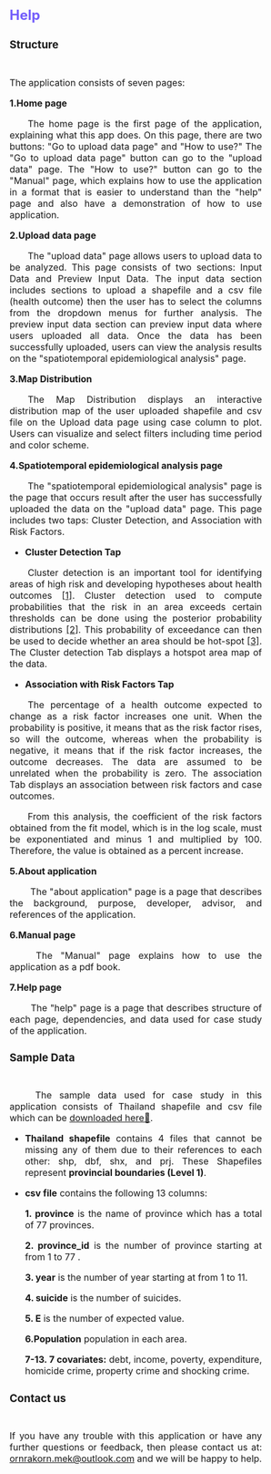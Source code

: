 <div style = "text-align: justify; margin-right: 60px; font-size: 16px">

## <span style="color:#735DFB"> **Help** </span>

###  **Structure**
<img width="40px" height="10px" src="Rectangle.svg">

<!--<div style = "width:40px; height:5px; background: #735DFB;"> </div>-->

<!-- ใส่ว่าเว็บมีกี่หน้า และอธิยบายแต่ละหน้าคืออะไรอย่างละเอียด -->
The application consists of seven pages:

**1.Home page**

&emsp;&emsp;The home page is the first page of the  application, explaining what this  app does. On this page, there are two buttons: "Go to upload data page" and "How to use?" The "Go to upload data page" button can go to the "upload data" page. The "How to use?" button can go to the "Manual" page, which explains how to use the  application in a format that is easier to understand than the "help" page and also have a demonstration of how to use  application.

**2.Upload data page**

&emsp;&emsp;The "upload data" page allows users to upload data to be analyzed. This page consists of two sections: Input Data and Preview Input Data. The input data section includes sections to upload a shapefile and a csv file (health outcome) then the user has to select the columns from the dropdown menus for further analysis. The preview input data section can preview input data where users uploaded all data. Once the data has been successfully uploaded, users can view the analysis results on the "spatiotemporal epidemiological analysis" page.

**3.Map Distribution**

&emsp;&emsp;The Map Distribution displays an interactive distribution map of the user uploaded shapefile and csv file on the Upload data page using case column to plot. Users can visualize and select filters including time period and color scheme.

**4.Spatiotemporal epidemiological analysis page**

&emsp;&emsp;The "spatiotemporal epidemiological analysis" page is the page that occurs result after the user has successfully uploaded the data on the "upload data" page. This page includes two taps: Cluster Detection, and Association with Risk Factors.

<!--* **Model Setting** -->

* **Cluster Detection Tap**

&emsp;&emsp;Cluster detection is an important tool for identifying areas of high risk and developing hypotheses about health outcomes [[1]](https://doi.org/10.1186/1476-072X-6-13). Cluster detection used to compute probabilities that the risk in an area exceeds certain thresholds can be done using the posterior probability distributions [[2]](http://www.jstor.org/stable/3085830). This probability of exceedance can then be used to decide whether an area should be hot-spot [[3]](https://doi.org/10.1289%2Fehp.6740). The Cluster detection Tab displays a hotspot area map of the data.


* **Association with Risk Factors Tap**

 &emsp;&emsp;The percentage of a health outcome expected to change as a risk factor increases one unit. When the probability is positive, it means that as the risk factor rises, so will the outcome, whereas when the probability is negative, it means that if the risk factor increases, the outcome decreases. The data are assumed to be unrelated when the probability is zero. The association Tab displays an association between risk factors and case outcomes.

&emsp;&emsp;From this analysis, the coefficient of the risk factors obtained from the fit model, which is in the log scale, must be exponentiated and minus 1 and multiplied by 100. Therefore, the value is obtained as a percent increase.


**5.About application**

&emsp;&emsp; The "about application" page is a page that describes the background, purpose, developer, advisor, and references of the  application.


**6.Manual page** 

&emsp;&emsp;  The "Manual" page explains how to use the application as a pdf book.

**7.Help page**

&emsp;&emsp; The "help" page is a page that describes structure of each page, dependencies, and data used for case study of the  application.


### **Sample Data**
<img width="40px" height="10px" src="Rectangle.svg">

&emsp;&emsp; The sample data used for case study in this application consists of Thailand shapefile and csv file which can be [downloaded here📑](https://drive.google.com/drive/folders/1vheBturgr3gclBq7kqp5dWouPf_C0VbQ?usp=share_link).

* **Thailand shapefile** contains 4 files that cannot be missing any of them due to their references to each other: shp, dbf, shx, and prj. These Shapefiles represent **provincial boundaries (Level 1)**.

* **csv file** contains the following 13 columns: 

    **1. province** is the name of province which has a total of 77 provinces.

    **2. province_id** is the number of province starting at from 1 to 77 .

    **3. year** is the number of year starting at from 1 to 11.

    **4. suicide** is the number of suicides.

    **5. E** is the number of expected value.

    **6.Population** population in each area.

    **7-13. 7 covariates:** debt, income, poverty, expenditure, homicide crime, property crime and shocking crime.

<!--
### **When Error Occurred ?**
<img width="40px" height="10px" src="Rectangle.svg">

If an error occurs in usage, for example:
| <div style="margin-right:70px">Error Message<div>                                                                                | Description                                                                |
| ------------------------------------------------------------------------------------------- | ---------------------------------------------------------------------------|
| > ERROR: Wasn't able to determine range of domain                                              | If the message displayed in "Map Distribution" page on the map, it means area name of shapefile and csv file do not match. |
| > ERROR: no applicable method for 'filter' applied to an object of class "NULL"               | If the message displayed in "Cluster Detection" tab on the map, it means the user forgot to import the data before beginning the analysis or did not press the "go to analysis page" button on the Map Distribution page. |
| > ERROR: trying to get slot "data" from an object of a basic class ("NULL") with no slots     | If the message displayed in "Association with Risk Factors" tab on the map, it means the user forgot to import the data before beginning the analysis or did not press the "go to analysis page" button on the Map Distribution page.
|  > Application crashes                                                                                 | It may be because the user uploaded data that is not as specified making it unable to analyze the data.
-->

### **Contact us**
<img width="40px" height="10px" src="Rectangle.svg">

If you have any trouble with this  application or have any further questions or feedback, then please contact us at: ornrakorn.mek@outlook.com and we will be happy to help.

</div>